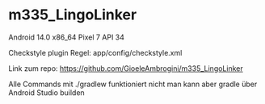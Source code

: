 # m335_LingoLinker

Android 14.0 x86_64 Pixel 7 API 34

Checkstyle plugin Regel: app/config/checkstyle.xml

Link zum repo: https://github.com/GioeleAmbrogini/m335_LingoLinker

Alle Commands mit ./gradlew funktioniert nicht man kann aber gradle über Android Studio builden